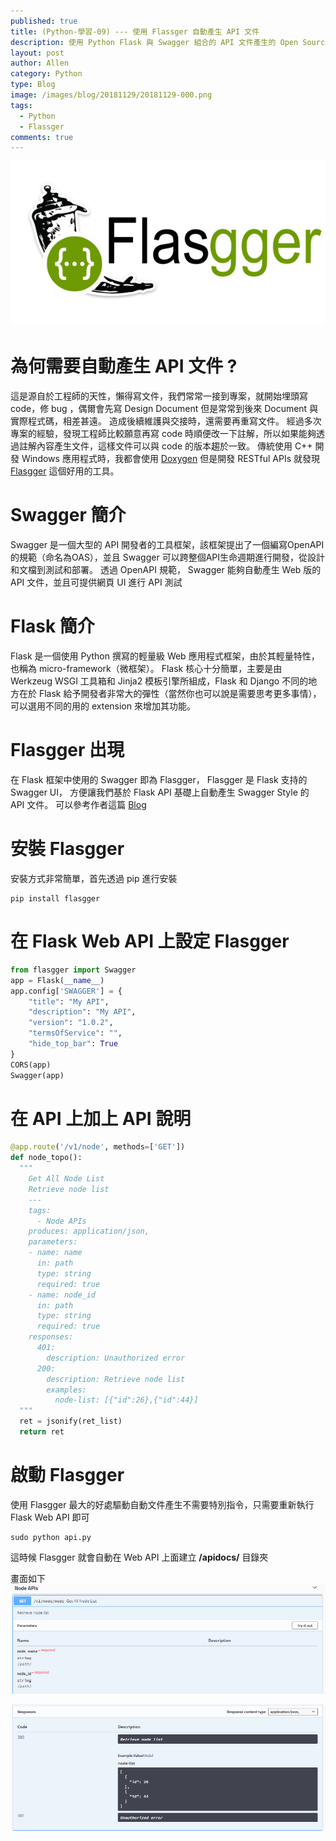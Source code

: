 ```yaml
---
published: true
title: (Python-學習-09) --- 使用 Flassger 自動產生 API 文件
description: 使用 Python Flask 與 Swagger 組合的 API 文件產生的 Open Source Library，Flassger
layout: post
author: Allen
category: Python
type: Blog
image: /images/blog/20181129/20181129-000.png
tags: 
  - Python
  - Flassger
comments: true
---
```


![book](/images/blog/20181129/20181129-000.png)

# 為何需要自動產生 API 文件 ?
這是源自於工程師的天性，懶得寫文件，我們常常一接到專案，就開始埋頭寫 code，修 bug ，偶爾會先寫 Design Document 但是常常到後來 Document 與實際程式碼，相差甚遠。
造成後續維護與交接時，還需要再重寫文件。
經過多次專案的經驗，發現工程師比較願意再寫 code 時順便改一下註解，所以如果能夠透過註解內容產生文件，這樣文件可以與 code 的版本趨於一致。
傳統使用 C++ 開發 Windows 應用程式時，我都會使用 [Doxygen](http://www.doxygen.nl/) 但是開發 RESTful APIs 就發現 [Flasgger](https://github.com/rochacbruno/flasgger)  這個好用的工具。


# Swagger 簡介
Swagger 是一個大型的 API 開發者的工具框架，該框架提出了一個編寫OpenAPI的規範（命名為OAS），並且 Swagger 可以跨整個API生命週期進行開發，從設計和文檔到測試和部署。
透過 OpenAPI 規範， Swagger 能夠自動產生 Web 版的 API 文件，並且可提供網頁 UI 進行 API 測試

# Flask 簡介
Flask 是一個使用 Python 撰寫的輕量級 Web 應用程式框架，由於其輕量特性，也稱為 micro-framework（微框架）。
Flask 核心十分簡單，主要是由 Werkzeug WSGI 工具箱和 Jinja2 模板引擎所組成，Flask 和 Django 不同的地方在於 Flask 給予開發者非常大的彈性（當然你也可以說是需要思考更多事情），可以選用不同的用的 extension 來增加其功能。

# Flasgger 出現
在 Flask 框架中使用的 Swagger 即為 Flasgger， Flasgger 是 Flask 支持的 Swagger UI，
方便讓我們基於 Flask API 基礎上自動產生 Swagger Style 的 API 文件。
可以參考作者這篇 [Blog](http://brunorocha.org/python/flask/flasgger-api-playground-with-flask-and-swagger-ui.html)

# 安裝 Flasgger
安裝方式非常簡單，首先透過 pip 進行安裝

```
pip install flasgger
```

# 在 Flask Web API 上設定 Flasgger

```python
from flasgger import Swagger
app = Flask(__name__)
app.config['SWAGGER'] = {
    "title": "My API",
    "description": "My API",
    "version": "1.0.2",
    "termsOfService": "",
    "hide_top_bar": True
}
CORS(app)
Swagger(app)
```

# 在 API 上加上 API 說明

```python
@app.route('/v1/node', methods=['GET'])
def node_topo():
  """
    Get All Node List 
    Retrieve node list 
    ---
    tags:
      - Node APIs
    produces: application/json,
    parameters:
    - name: name
      in: path
      type: string
      required: true
    - name: node_id
      in: path
      type: string
      required: true
    responses:
      401:
        description: Unauthorized error
      200:
        description: Retrieve node list
        examples:
          node-list: [{"id":26},{"id":44}]
  """
  ret = jsonify(ret_list)
  return ret
```

# 啟動 Flasgger
使用 Flasgger 最大的好處驅動自動文件產生不需要特別指令，只需要重新執行 Flask Web API 即可

```
sudo python api.py
```

這時候 Flasgger 就會自動在 Web API 上面建立 **/apidocs/** 目錄夾

畫面如下
![book](/images/blog/20181129/20181129-001.png)

![book](/images/blog/20181129/20181129-002.png)